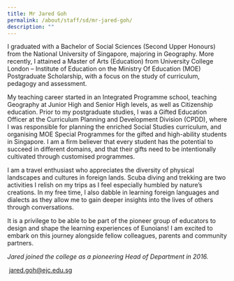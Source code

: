 ```yaml
---
title: Mr Jared Goh
permalink: /about/staff/sd/mr-jared-goh/
description: ""
---
```

I graduated with a Bachelor of Social Sciences (Second Upper Honours) from the National University of Singapore, majoring in Geography. More recently, I attained a Master of Arts (Education) from University College London – Institute of Education on the Ministry Of Education (MOE) Postgraduate Scholarship, with a focus on the study of curriculum, pedagogy and assessment.

My teaching career started in an Integrated Programme school, teaching Geography at Junior High and Senior High levels, as well as Citizenship education. Prior to my postgraduate studies, I was a Gifted Education Officer at the Curriculum Planning and Development Division (CPDD), where I was responsible for planning the enriched Social Studies curriculum, and organising MOE Special Programmes for the gifted and high-ability students in Singapore. I am a firm believer that every student has the potential to succeed in different domains, and that their gifts need to be intentionally cultivated through customised programmes.

I am a travel enthusiast who appreciates the diversity of physical landscapes and cultures in foreign lands. Scuba diving and trekking are two activities I relish on my trips as I feel especially humbled by nature’s creations. In my free time, I also dabble in learning foreign languages and dialects as they allow me to gain deeper insights into the lives of others through conversations.

It is a privilege to be able to be part of the pioneer group of educators to design and shape the learning experiences of Eunoians! I am excited to embark on this journey alongside fellow colleagues, parents and community partners.

_Jared joined the college as a pioneering Head of Department in 2016._

 [jared.goh@ejc.edu.sg](mailto:jared.goh@ejc.edu.sg)